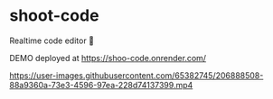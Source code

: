 # shoot-code
Realtime code editor 🌟

DEMO deployed at
https://shoo-code.onrender.com/


https://user-images.githubusercontent.com/65382745/206888508-88a9360a-73e3-4596-97ea-228d74137399.mp4

